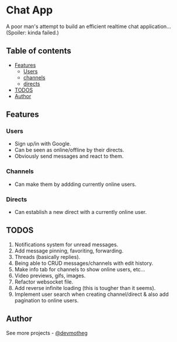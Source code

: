 # Chat App

A poor man's attempt to build an efficient realtime chat application... (Spoiler: kinda failed.)

## Table of contents

- [Features](#features)
  - [Users](#users)
  - [channels](#channels)
  - [directs](#directs)
- [TODOS](#todos)
- [Author](#author)

## Features

### Users

- Sign up/in with Google.
- Can be seen as online/offline by their directs.
- Obviously send messages and react to them.

### Channels

- Can make them by addding currently online users.

### Directs

- Can establish a new direct with a currently online user.

## TODOS

1. Notifications system for unread messages.
2. Add message pinning, favoriting, forwarding.
3. Threads (basically replies).
4. Being able to CRUD messages/channels with edit history.
5. Make info tab for channels to show online users, etc...
6. Video previews, gifs, images.
7. Refactor websocket file.
8. Add reverse infinite loading (this is tougher than it seems).
9. Implement user search when creating channel/direct & also add pagination to online users.

## Author

See more projects - [@devmotheg](https://github.com/devmotheg?tab=repositories)
